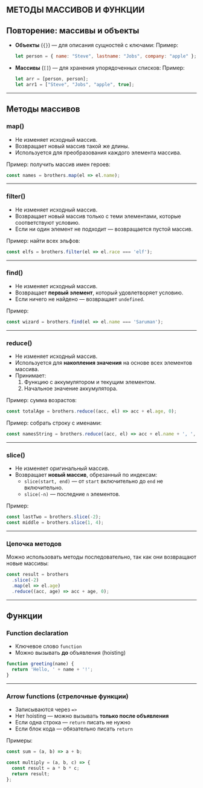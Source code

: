 ## МЕТОДЫ МАССИВОВ И ФУНКЦИИ

## Повторение: массивы и объекты

-   **Объекты** (`{}`) — для описания сущностей с ключами: Пример:
    
    ```js
    let person = { name: "Steve", lastname: "Jobs", company: "apple" };
    ```
    
-   **Массивы** (`[]`) — для хранения упорядоченных списков: Пример:
    
    ```js
    let arr = [person, person];
    let arr1 = ["Steve", "Jobs", "apple", true];
    ```
    

___

## Методы массивов

### map()

-   Не изменяет исходный массив.
-   Возвращает новый массив такой же длины.
-   Используется для преобразования каждого элемента массива.

Пример: получить массив имен героев:

```js
const names = brothers.map(el => el.name);
```

___

### filter()

-   Не изменяет исходный массив.
-   Возвращает новый массив только с теми элементами, которые соответствуют условию.
-   Если ни один элемент не подходит — возвращается пустой массив.

Пример: найти всех эльфов:

```js
const elfs = brothers.filter(el => el.race === 'elf');
```

___

### find()

-   Не изменяет исходный массив.
-   Возвращает **первый элемент**, который удовлетворяет условию.
-   Если ничего не найдено — возвращает `undefined`.

Пример:

```js
const wizard = brothers.find(el => el.name === 'Saruman');
```

___

### reduce()

-   Не изменяет исходный массив.
-   Используется для **накопления значения** на основе всех элементов массива.
-   Принимает:
    1.  Функцию с аккумулятором и текущим элементом.
    2.  Начальное значение аккумулятора.

Пример: сумма возрастов:

```js
const totalAge = brothers.reduce((acc, el) => acc + el.age, 0);
```

Пример: собрать строку с именами:

```js
const namesString = brothers.reduce((acc, el) => acc + el.name + ', ', 'Братство Кольца: ');
```

___

### slice()

-   Не изменяет оригинальный массив.
-   Возвращает **новый массив**, обрезанный по индексам:
    -   `slice(start, end)` — от `start` включительно до `end` не включительно.
    -   `slice(-n)` — последние `n` элементов.

Пример:

```js
const lastTwo = brothers.slice(-2);
const middle = brothers.slice(1, 4);
```

___

### Цепочка методов

Можно использовать методы последовательно, так как они возвращают новые массивы:

```js
const result = brothers
  .slice(-2)
  .map(el => el.age)
  .reduce((acc, age) => acc + age, 0);
```

___

## Функции

### Function declaration

-   Ключевое слово `function`
-   Можно вызывать **до** объявления (hoisting)

```js
function greeting(name) {
  return 'Hello, ' + name + '!';
}
```

___

### Arrow functions (стрелочные функции)

-   Записываются через `=>`
-   Нет hoisting — можно вызывать **только после объявления**
-   Если одна строка — `return` писать не нужно
-   Если блок кода — обязательно писать `return`

Примеры:

```js
const sum = (a, b) => a + b;

const multiply = (a, b, c) => {
  const result = a * b * c;
  return result;
};
```

